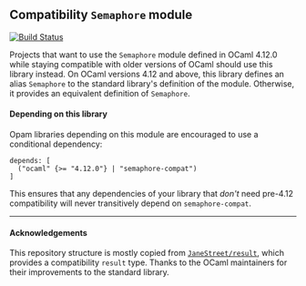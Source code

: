 ## Compatibility `Semaphore` module
[![Build Status](https://img.shields.io/endpoint?url=https%3A%2F%2Fci.ocamllabs.io%2Fbadge%2Fmirage%2Fsemaphore-compat%2Fmain&logo=ocaml)](https://ci.ocamllabs.io/github/mirage/semaphore-compat)

Projects that want to use the `Semaphore` module defined in OCaml 4.12.0 while
staying compatible with older versions of OCaml should use this library instead.
On OCaml versions 4.12 and above, this library defines an alias `Semaphore` to
the standard library's definition of the module. Otherwise, it provides an
equivalent definition of `Semaphore`.

#### Depending on this library

Opam libraries depending on this module are encouraged to use a conditional
dependency:

```
depends: [
  ("ocaml" {>= "4.12.0"} | "semaphore-compat")
]
```

This ensures that any dependencies of your library that _don't_ need pre-4.12
compatibility will never transitively depend on `semaphore-compat`.

<hr/>

#### Acknowledgements

This repository structure is mostly copied from
[`JaneStreet/result`](https://github.com/janestreet/result), which provides a
compatibility `result` type. Thanks to the OCaml maintainers for their
improvements to the standard library.

